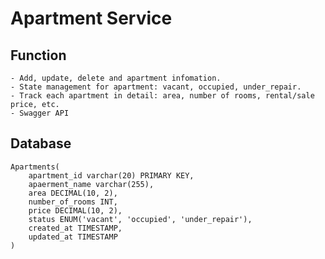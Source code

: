 # Apartment Service #

## Function ##

    - Add, update, delete and apartment infomation.
    - State management for apartment: vacant, occupied, under_repair.
    - Track each apartment in detail: area, number of rooms, rental/sale price, etc.
    - Swagger API 

## Database ##

    Apartments(
        apartment_id varchar(20) PRIMARY KEY,
        apaerment_name varchar(255),
        area DECIMAL(10, 2),
        number_of_rooms INT,
        price DECIMAL(10, 2),
        status ENUM('vacant', 'occupied', 'under_repair'),
        created_at TIMESTAMP,
        updated_at TIMESTAMP
    )